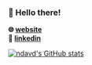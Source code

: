 ### 👋 Hello there!
**🌐 [website](https://ndavd.com)**  
**🔗 [linkedin](https://linkedin.com/in/ndavd)**

[![ndavd's GitHub stats](https://github-readme-stats.vercel.app/api?username=ndavd&show_icons=true&theme=dark)](https://github.com/anuraghazra/github-readme-stats)
